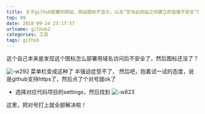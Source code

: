 ```yaml
---
title: 关于github部署的网站，网站图标不显示，以及“您与此网站之间建立的连接不安全”的解决方案
top: 99
date: 2018-09-24 23:17:57
urlname: github2
categories: 工具
tags: github
---
```

这个自己本来是发现这个图标怎么部署用域名访问后不安全了，然后图标还没了？

<!--more-->
![-w292](http://ws3.sinaimg.cn/large/006tNbRwly1fwkgv4sftjj30g803igm1.jpg)
菜单栏变成这种了
半强迫症受不了，
然后吧，抱着试一试的态度，说是github支持https了，然后点了个对号就ok了
* 选择对应代码项目的settings，然后找到
![-w823](http://ws4.sinaimg.cn/large/006tNbRwly1fwkgv6en79j319q0xw7e1.jpg)

这里，把对号打上就全部解决啦！
